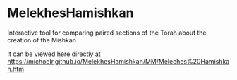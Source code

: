 # MelekhesHamishkan
Interactive tool for comparing paired sections of the Torah about the creation of the Mishkan

It can be viewed here directly at  
https://michoelr.github.io/MelekhesHamishkan/MM/Meleches%20Hamishkan.htm
